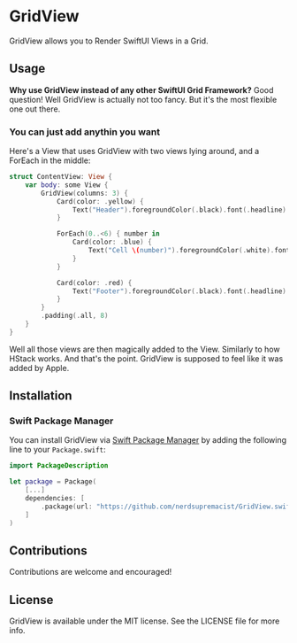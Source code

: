 # GridView

GridView allows you to Render SwiftUI Views in a Grid.

## Usage

**Why use GridView instead of any other SwiftUI Grid Framework?** Good question!
Well GridView is actually not too fancy. But it's the most flexible one out there.

### You can just add anythin you want

Here's a View that uses GridView with two views lying around, and a ForEach in the middle:

```swift
struct ContentView: View {
    var body: some View {
        GridView(columns: 3) {
            Card(color: .yellow) {
                Text("Header").foregroundColor(.black).font(.headline)
            }

            ForEach(0..<6) { number in
                Card(color: .blue) {
                    Text("Cell \(number)").foregroundColor(.white).font(.headline)
                }
            }

            Card(color: .red) {
                Text("Footer").foregroundColor(.black).font(.headline)
            }
        }
        .padding(.all, 8)
    }
}
```

Well all those views are then magically added to the View. Similarly to how HStack works. And that's the point. GridView is supposed to feel like it was added by Apple.

## Installation
### Swift Package Manager

You can install GridView via [Swift Package Manager](https://swift.org/package-manager/) by adding the following line to your `Package.swift`:

```swift
import PackageDescription

let package = Package(
    [...]
    dependencies: [
        .package(url: "https://github.com/nerdsupremacist/GridView.swift.git", from: "0.1.0"),
    ]
)
``` 

## Contributions
Contributions are welcome and encouraged!

## License
GridView is available under the MIT license. See the LICENSE file for more info.
